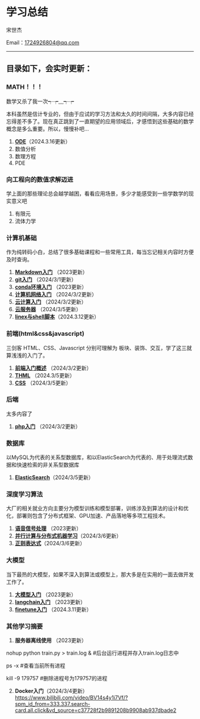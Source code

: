 # 学习总结

宋世杰 

Email：1724926804@qq.com

---

## **目录如下，会实时更新：**

### MATH！！！
数学又杀了我一次┭┮﹏┭┮

本科虽然是信计专业的，但由于应试的学习方法和太久的时间间隔，大多内容已经忘得差不多了。现在真正跳到了一直期望的应用领域后，才感悟到这些基础的数学概念是多么重要。所以，慢慢补吧...

1. **[ODE](./MATH/ODE.md)**（2024.3.16更新）
2. 数值分析
3. 数理方程
4. PDE

### 向工程向的数值求解迈进
学上面的那些理论总会越学越困，看看应用场景，多少才能感受到一些学数学的现实意义吧

1. 有限元
2. 流体力学

### 计算机基础
作为纯转码小白，总结了很多基础课程和一些常用工具，每当忘记相关内容时方便及时查询。
1. **[Markdown入门](./计算机基础/markdown入门.md)** （2023更新）
2. **[git入门](./计算机基础/git入门.md)** （2024/3/1更新）
3. **[conda环境入门](./计算机基础/conda环境入门.md)** （2023更新）
4. **[计算机网络入门](./计算机基础/计算机网络.md)** （2024/3/2更新）
5. **[云计算入门](./计算机基础/云计算入门.md)** （2024/3/2更新）
6. **[云服务器](./计算机基础/云服务器.md)** （2024/3/5更新）
7. **[linex与shell脚本](./计算机基础/linux与shell脚本.md)**（2024.3.12更新）

### 前端(html&css&javascript)
三剑客 HTML、CSS、Javascript 分别可理解为 板块、装饰、交互，学了这三就算浅浅的入门了。
1. **[前端入门概述](./Web前端技术/前端笔记.md)** （2024/3/2更新）
2. **[THML](./Web前端技术/test.html)** （2024.3/5更新）
3. **[CSS](./Web前端技术/css.html)** （2024/3/5更新）


### 后端
太多内容了
1. **[php入门](./后端开发技术/php.md)** （2024/3/2更新）


### 数据库
以MySQL为代表的关系型数据库，和以ElasticSearch为代表的、用于处理流式数据和快速检索的非关系型数据库
1. **[ElasticSearch](./数据库/ElasticSearch.md)**（2024/3/5更新）


### 深度学习算法
大厂的相关就业方向主要分为模型训练和模型部署，训练涉及到算法的设计和优化，部署则包含了分布式框架、GPU加速、产品落地等多项工程技术。
1. **[语音信号处理](./深度学习算法/语音信号处理之被掐死学习笔记.pdf)** （2023更新）
2. **[并行计算与分布式机器学习](./深度学习算法/并行计算与分布式机器学习.md)**（2024/3/6更新）
3. **[正则表达式](./深度学习算法/正则表达式.txt)**（2024/3/6更新）


### 大模型
当下最热的大模型，如果不深入到算法或模型上，那大多是在实用的一面去做开发工作了。
1. **[大模型入门](./大语言模型/big-model.ipynb)** （2023更新）
2. **[langchain入门](./大语言模型/langchain.ipynb)** （2023更新）
3. **[finetune入门](./大语言模型/finetune.md)** （2024.3.11更新）

### 其他学习摘要

1. **服务器离线使用** （2023更新）

nohup python train.py > train.log &  #后台运行进程并存入train.log日志中

ps -x #查看当前所有进程

kill -9 179757 #删除进程号为179757的进程

2. **Docker入门**（2024/3/4更新）
https://www.bilibili.com/video/BV14s4y1i7Vf/?spm_id_from=333.337.search-card.all.click&vd_source=c37728f2b9891208b9908ab937dbade2
